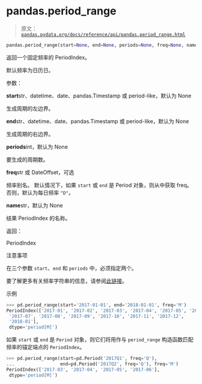# pandas.period_range

> 原文：[`pandas.pydata.org/docs/reference/api/pandas.period_range.html`](https://pandas.pydata.org/docs/reference/api/pandas.period_range.html)

```py
pandas.period_range(start=None, end=None, periods=None, freq=None, name=None)
```

返回一个固定频率的 PeriodIndex。

默认频率为日历日。

参数：

**start**str、datetime、date、pandas.Timestamp 或 period-like，默认为 None

生成周期的左边界。

**end**str、datetime、date、pandas.Timestamp 或 period-like，默认为 None

生成周期的右边界。

**periods**int，默认为 None

要生成的周期数。

**freq**str 或 DateOffset，可选

频率别名。 默认情况下，如果 `start` 或 `end` 是 Period 对象，则从中获取 freq。 否则，默认为每日频率 `"D"`。

**name**str，默认为 None

结果 PeriodIndex 的名称。

返回：

PeriodIndex

注意事项

在三个参数 `start`、`end` 和 `periods` 中，必须指定两个。

要了解更多有关频率字符串的信息，请参阅[此链接](https://pandas.pydata.org/pandas-docs/stable/user_guide/timeseries.html#offset-aliases)。

示例

```py
>>> pd.period_range(start='2017-01-01', end='2018-01-01', freq='M')
PeriodIndex(['2017-01', '2017-02', '2017-03', '2017-04', '2017-05', '2017-06',
 '2017-07', '2017-08', '2017-09', '2017-10', '2017-11', '2017-12',
 '2018-01'],
 dtype='period[M]') 
```

如果 `start` 或 `end` 是 `Period` 对象，则它们将用作与 `period_range` 构造函数匹配频率的锚定端点的 `PeriodIndex`。

```py
>>> pd.period_range(start=pd.Period('2017Q1', freq='Q'),
...                 end=pd.Period('2017Q2', freq='Q'), freq='M')
PeriodIndex(['2017-03', '2017-04', '2017-05', '2017-06'],
 dtype='period[M]') 
```
